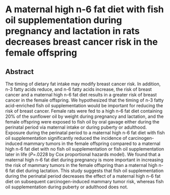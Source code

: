 # A maternal high n-6 fat diet with fish oil supplementation during pregnancy and lactation in rats decreases breast cancer risk in the female offspring

## Abstract

The timing of dietary fat intake may modify breast cancer risk. In addition, n-3 fatty acids reduce, and n-6 fatty acids increase, the risk of breast cancer and a maternal high n-6 fat diet results in a greater risk of breast cancer in the female offspring. We hypothesized that the timing of n-3 fatty acid-enriched fish oil supplementation would be important for reducing the risk of breast cancer. Female rats were fed to a high n-6 fat diet containing 20% of the sunflower oil by weight during pregnancy and lactation, and the female offspring were exposed to fish oil by oral gavage either during the perinatal period via maternal intake or during puberty or adulthood. Exposure during the perinatal period to a maternal high n-6 fat diet with fish oil supplementation significantly reduced the incidence of carcinogen-induced mammary tumors in the female offspring compared to a maternal high n-6 fat diet with no fish oil supplementation or fish oil supplementation later in life (_P_=.0228 by Cox proportional hazards model). We found that a maternal high n-6 fat diet during pregnancy is more important in increasing the risk of mammary tumors in the female offspring than a maternal high n-6 fat diet during lactation. This study suggests that fish oil supplementation during the perinatal period decreases the effect of a maternal high n-6 fat diet on subsequent carcinogen-induced mammary tumor risk, whereas fish oil supplementation during puberty or adulthood does not.
